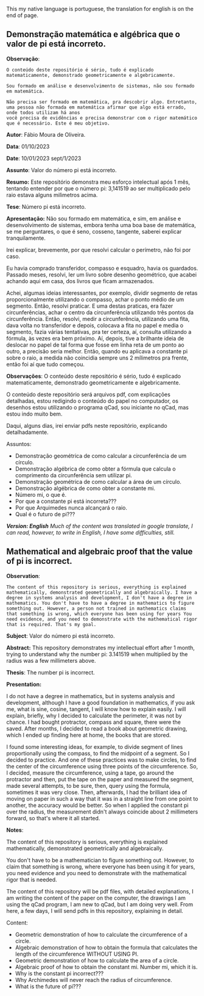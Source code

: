This my native language is portuguese, the translation for english is on the end of page.

## Demonstração matemática e algébrica que o valor de pi está incorreto.

**Observação**:

    O conteúdo deste repositório é sério, tudo é explicado matematicamente, demonstrado geometricamente e algebricamente.

    Sou formado em análise e desenvolvimento de sistemas, não sou formado em matemática.

    Não precisa ser formado em matemática, pra descobrir algo. Entretanto, uma pessoa não formada em matemática afirmar que algo está errado, onde todos utilizam há anos    
    você precisa de evidências e precisa demonstrar com o rigor matemático que é necessário. Este é meu objetivo.

**Autor**:      Fábio Moura de Oliveira.

**Data**:       01/10/2023

**Date**:       10/01/2023  sept/1/2023

**Assunto**:    Valor do número pi está incorreto.

**Resumo:**
    Este repositório demonstra meu esforço intelectual após 1 mês, tentando entender por que o número pi: 3,141519 ao ser multiplicado pelo raio estava alguns milìmetros acima.

**Tese**:
    Número pi está incorreto.

**Apresentação:**
Não sou formado em matemática, e sim, em análise e desenvolvimento de sistemas, embora tenha uma boa base de matemática, se me perguntares, o que é seno, cosseno, tangente, saberei explicar tranquilamente.

Irei explicar, brevemente, por que resolvi calcular o perímetro, não foi por caso.

Eu havia comprado transferidor, compasso e esquadro, havia os guardados. Passado meses, resolvi, ler um livro sobre desenho geométrico, que acabei achando aqui em casa, dos livros que ficam armazenados.

Achei, algumas ideias interessantes, por exemplo, dividir segmento de retas proporcionalmente utilizando o compasso, achar o ponto médio de um segmento. Então, resolvi praticar. E uma destas praticas, era fazer circunferências, achar o centro da circunferência utilizando três pontos da circunferência. Então, resolvi, medir a circunferência, utilizando uma fita, dava volta no transferidor e depois, colocava a fita no papel e media o segmento, fazia várias tentativas, pra ter certeza, aí, consulta utilizando a fórmula, às vezes era bem próximo. Aí, depois, tive a brilhante ideia de deslocar no papel de tal forma que fosse em linha reta de um ponto ao outro, a precisão seria melhor. Então, quando eu aplicava a constante pi sobre o raio, a medida não coincidia sempre uns 2 mílimetros pra frente, então foi aí que tudo começou.

**Observações**:
O conteúdo deste repositório é sério, tudo é explicado matematicamente, demonstrado geometricamente e algebricamente.

O conteúdo deste repositório será arquivos pdf, com explicações detalhadas, estou redigindo o conteúdo do papel no computador, os desenhos estou utilizando o programa qCad, sou iniciante no qCad, mas estou indo muito bem.

Daqui, alguns dias, irei enviar pdfs neste repositório, explicando detalhadamente.

Assuntos:

* Demonstração geométrica de como calcular a circunferência de um círculo.
* Demonstração algébrica de como obter a fórmula que calcula o comprimento da circunferência sem utilizar pi.
* Demonstração geométrica de como calcular a área de um círculo.
* Demonstração algébrica de como obter a constante mi.
* Número mi, o que é.
* Por que a constante pi está incorreta???
* Por que Arquimedes nunca alcançará o raio.
* Qual é o futuro de pi???

***Version: English***
*Much of the content was translated in google translate, I can read, however, to write in English, I have some difficulties, still.*

## Mathematical and algebraic proof that the value of pi is incorrect. 

**Observation**: 

    The content of this repository is serious, everything is explained mathematically, demonstrated geometrically and algebraically. I have a degree in systems analysis and development, I don't have a degree in mathematics. You don't have to have a degree in mathematics to figure something out. However, a person not trained in mathematics claims that something is wrong, which everyone has been using for years You need evidence, and you need to demonstrate with the mathematical rigor that is required. That's my goal.

**Subject**:    Valor do número pi está incorreto.

**Abstract:**
    This repository demonstrates my intellectual effort after 1 month, trying to understand why the number pi: 3.141519 when multiplied by the radius was a few millimeters above.

**Thesis**:
    The number pi is incorrect.


**Presentation:**

 I do not have a degree in mathematics, but in systems analysis and development, although I have a good foundation in mathematics, if you ask me, what is sine, cosine, tangent, I will know how to explain easily. I will explain, briefly, why I decided to calculate the perimeter, it was not by chance. I had bought protractor, compass and square, there were the saved. After months, I decided to read a book about geometric drawing, which I ended up finding here at home, the books that are stored.

I found some interesting ideas, for example, to divide segment of lines proportionally using the compass, to find the midpoint of a segment. So I decided to practice. And one of these practices was to make circles, to find the center of the circumference using three points of the circumference. So, I decided, measure the circumference, using a tape, go around the protractor and then, put the tape on the paper and measured the segment, made several attempts, to be sure, then, query using the formula, sometimes it was very close. Then, afterwards, I had the brilliant idea of moving on paper in such a way that it was in a straight line from one point to another, the accuracy would be better. So when I applied the constant pi over the radius, the measurement didn't always coincide about 2 millimeters forward, so that's where it all started.

**Notes**: 

The content of this repository is serious, everything is explained mathematically, demonstrated geometrically and algebraically. 

You don't have to be a mathematician to figure something out. However, to claim that something is wrong, where everyone has been using it for years, you need evidence and you need to demonstrate with the mathematical rigor that is needed.

The content of this repository will be pdf 
files, with detailed explanations, I am writing the content of the paper on the computer, the drawings I am using the qCad program, I am new to qCad, but I am doing very well. From here, a few days, I will send pdfs in this repository, explaining in detail.

Content: 
* Geometric demonstration of how to calculate the circumference of a circle. 
* Algebraic demonstration of how to obtain the formula that calculates the length of the circumference WITHOUT USING PI.
* Geometric demonstration of how to calculate the area of a circle. 
* Algebraic proof of how to obtain the constant mi. Number mi, which it is. 
* Why is the constant pi incorrect??? 
* Why Archimedes will never reach the radius of circumference. 
* What is the future of pi???


